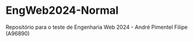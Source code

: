 # EngWeb2024-Normal
Repositório para o teste de Engenharia Web 2024 - André Pimentel Filipe (A96890)
